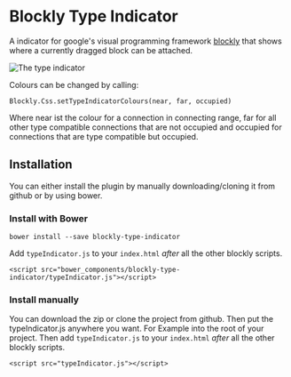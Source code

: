 # Blockly Type Indicator

A indicator for google's visual programming framework [blockly](https://github.com/google/blockly) that shows where a currently dragged block can be attached.

![The type indicator](http://i.imgur.com/yflINvR.gif)

Colours can be changed by calling:
```
Blockly.Css.setTypeIndicatorColours(near, far, occupied)
```
Where near ist the colour for a connection in connecting range, far for all other type compatible connections that are not occupied and occupied for connections that are type compatible but occupied.

## Installation

You can either install the plugin by manually downloading/cloning it from github or by using bower.

### Install with Bower

```
bower install --save blockly-type-indicator
```
Add `typeIndicator.js` to your `index.html` *after* all the other blockly scripts.
```
<script src="bower_components/blockly-type-indicator/typeIndicator.js"></script>
```

### Install manually
You can download the zip or clone the project from github. Then put the typeIndicator.js anywhere you want. For Example into the root of your project. Then add `typeIndicator.js` to your `index.html` *after* all the other blockly scripts.

```
<script src="typeIndicator.js"></script>
```
